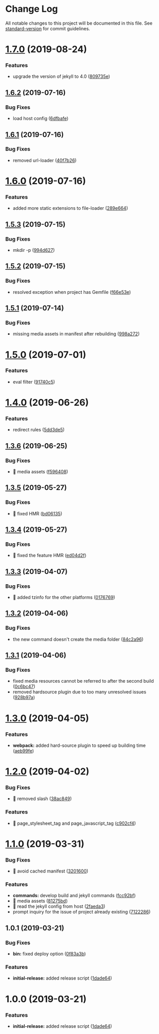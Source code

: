 # Change Log

All notable changes to this project will be documented in this file. See [standard-version](https://github.com/conventional-changelog/standard-version) for commit guidelines.

# [1.7.0](https://github.com/yfxie/jekpack/compare/v1.6.2...v1.7.0) (2019-08-24)


### Features

* upgrade the version of jekyll to 4.0 ([809735e](https://github.com/yfxie/jekpack/commit/809735e))



## [1.6.2](https://github.com/yfxie/jekpack/compare/v1.6.1...v1.6.2) (2019-07-16)


### Bug Fixes

* load host config ([6dfbafe](https://github.com/yfxie/jekpack/commit/6dfbafe))



## [1.6.1](https://github.com/yfxie/jekpack/compare/v1.6.0...v1.6.1) (2019-07-16)


### Bug Fixes

* removed url-loader ([40f7b26](https://github.com/yfxie/jekpack/commit/40f7b26))



# [1.6.0](https://github.com/yfxie/jekpack/compare/v1.5.3...v1.6.0) (2019-07-16)


### Features

* added more static extensions to file-loader ([289e664](https://github.com/yfxie/jekpack/commit/289e664))



## [1.5.3](https://github.com/yfxie/jekpack/compare/v1.5.2...v1.5.3) (2019-07-15)


### Bug Fixes

* mkdir -p ([994d627](https://github.com/yfxie/jekpack/commit/994d627))



## [1.5.2](https://github.com/yfxie/jekpack/compare/v1.5.1...v1.5.2) (2019-07-15)


### Bug Fixes

* resolved exception when project has Gemfile ([f66e53e](https://github.com/yfxie/jekpack/commit/f66e53e))



## [1.5.1](https://github.com/yfxie/jekpack/compare/v1.5.0...v1.5.1) (2019-07-14)


### Bug Fixes

* missing media assets in manifest after rebuilding ([998a272](https://github.com/yfxie/jekpack/commit/998a272))



# [1.5.0](https://github.com/yfxie/jekpack/compare/v1.4.0...v1.5.0) (2019-07-01)


### Features

* eval filter ([91740c5](https://github.com/yfxie/jekpack/commit/91740c5))



# [1.4.0](https://github.com/yfxie/jekpack/compare/v1.3.6...v1.4.0) (2019-06-26)


### Features

* redirect rules ([5dd3de5](https://github.com/yfxie/jekpack/commit/5dd3de5))



## [1.3.6](https://github.com/yfxie/jekpack/compare/v1.3.5...v1.3.6) (2019-06-25)


### Bug Fixes

* 🐛 media assets ([f596408](https://github.com/yfxie/jekpack/commit/f596408))



## [1.3.5](https://github.com/yfxie/jekpack/compare/v1.3.4...v1.3.5) (2019-05-27)


### Bug Fixes

* 🐛 fixed HMR ([bd06135](https://github.com/yfxie/jekpack/commit/bd06135))



## [1.3.4](https://github.com/yfxie/jekpack/compare/v1.3.3...v1.3.4) (2019-05-27)


### Bug Fixes

* 🐛 fixed the feature HMR ([ed04d2f](https://github.com/yfxie/jekpack/commit/ed04d2f))



## [1.3.3](https://github.com/yfxie/jekpack/compare/v1.3.2...v1.3.3) (2019-04-07)


### Bug Fixes

* 🐛 added tzinfo for the other platforms ([0176769](https://github.com/yfxie/jekpack/commit/0176769))



## [1.3.2](https://github.com/yfxie/jekpack/compare/v1.3.1...v1.3.2) (2019-04-06)


### Bug Fixes

* the new command doesn't create the media folder ([84c2a96](https://github.com/yfxie/jekpack/commit/84c2a96))



## [1.3.1](https://github.com/yfxie/jekpack/compare/v1.3.0...v1.3.1) (2019-04-06)


### Bug Fixes

* fixed media resources cannot be referred to after the second build ([0c6bc47](https://github.com/yfxie/jekpack/commit/0c6bc47))
* removed hardsource plugin due to too many unresolved issues ([928b97a](https://github.com/yfxie/jekpack/commit/928b97a))



# [1.3.0](https://github.com/yfxie/jekpack/compare/v1.2.0...v1.3.0) (2019-04-05)


### Features

* **webpack:** added hard-source plugin to speed up building time ([aeb99fe](https://github.com/yfxie/jekpack/commit/aeb99fe))



# [1.2.0](https://github.com/yfxie/jekpack/compare/v1.1.0...v1.2.0) (2019-04-02)


### Bug Fixes

* 🐛 removed slash ([38ac849](https://github.com/yfxie/jekpack/commit/38ac849))


### Features

* 🎸 page_stylesheet_tag and page_javascript_tag ([c902cf4](https://github.com/yfxie/jekpack/commit/c902cf4))



# [1.1.0](https://github.com/yfxie/jekpack/compare/v1.0.1...v1.1.0) (2019-03-31)


### Bug Fixes

* 🐛 avoid cached manifest ([3201600](https://github.com/yfxie/jekpack/commit/3201600))


### Features

* **commands:** develop build and jekyll commands ([fcc92bf](https://github.com/yfxie/jekpack/commit/fcc92bf))
* 🎸 media assets ([81275bd](https://github.com/yfxie/jekpack/commit/81275bd))
* 🎸 read the jekyll config from host ([2faeda3](https://github.com/yfxie/jekpack/commit/2faeda3))
* prompt inquiry for the issue of project already existing ([7122286](https://github.com/yfxie/jekpack/commit/7122286))



## 1.0.1 (2019-03-21)


### Bug Fixes

* **bin:** fixed deploy option ([0f83a3b](https://github.com/yfxie/jekpack/commit/0f83a3b))


### Features

* **initial-release:** added release script ([1dade64](https://github.com/yfxie/jekpack/commit/1dade64))



# 1.0.0 (2019-03-21)


### Features

* **initial-release:** added release script ([1dade64](https://github.com/yfxie/jekpack/commit/1dade64))
